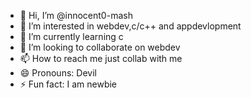 - 👋 Hi, I’m @innocent0-mash
- 👀 I’m interested in webdev,c/c++ and appdevlopment
- 🌱 I’m currently learning c 
- 💞️ I’m looking to collaborate on webdev
- 📫 How to reach me just collab with me
- 😄 Pronouns: Devil
- ⚡ Fun fact: I am newbie

<!---
innocent0-mash/innocent0-mash is a ✨ special ✨ repository because its `README.md` (this file) appears on your GitHub profile.
You can click the Preview link to take a look at your changes.
--->
